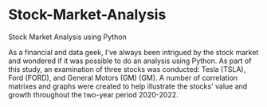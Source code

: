 # Stock-Market-Analysis
Stock Market Analysis using Python

As a financial and data geek, I've always been intrigued by the stock market and wondered if it was possible to do an analysis using Python. As part of this study, an examination of three stocks was conducted: Tesla (TSLA), Ford (FORD), and General Motors (GM) (GM). A number of correlation matrixes and graphs were created to help illustrate the stocks' value and growth throughout the two-year period 2020-2022.

